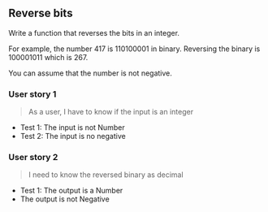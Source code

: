 ## Reverse bits

Write a function that reverses the bits in an integer.

For example, the number 417 is 110100001 in binary. Reversing the binary is 100001011 which is 267.

You can assume that the number is not negative.

### User story 1
> As a user, I have to know if the input is an integer
- Test 1: The input is not Number
- Test 2: The input is no negative

### User story 2
> I need to know the reversed binary as decimal
- Test 1: The output is a Number
- The output is not Negative